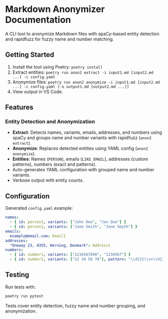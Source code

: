 # Markdown Anonymizer Documentation

A CLI tool to anonymize Markdown files with spaCy-based entity detection and rapidfuzz for fuzzy name and number matching.

## Getting Started
1. Install the tool using Poetry: `poetry install`
2. Extract entities: `poetry run anon2 extract -i input1.md [input2.md ...] -c config.yaml`
3. Anonymize files: `poetry run anon2 anonymize -i input1.md [input2.md ...] -c config.yaml [-o output1.md [output2.md ...]]`
4. View output in VS Code.

## Features

### Entity Detection and Anonymization
- **Extract**: Detects names, variants, emails, addresses, and numbers using spaCy and groups name and number variants with rapidfuzz (`anon2 extract`).
- **Anonymize**: Replaces detected entities using YAML config (`anon2 anonymize`).
- **Entities**: Names (`PERSON`), emails (`LIKE_EMAIL`), addresses (custom patterns), numbers (exact and patterns).
- Auto-generates YAML configuration with grouped name and number variants.
- Verbose output with entity counts.

## Configuration
Generated `config.yaml` example:
```yaml
names:
  - { id: person1, variants: ["John Doe", "Jon Doe"] }
  - { id: person2, variants: ["Jane Smith", "Jane Smyth"] }
emails:
  example@email.com: Email1
addresses:
  "Oneway 23, 4355, Herning, Denmark": Address1
numbers:
  - { id: number1, variants: ["1234567890", "1234567"] }
  - { id: number2, variants: ["12 34 56 78"], pattern: "\\d{2}\\s+\\d{2}\\s+\\d{2}\\s+\\d{2}" }
```

## Testing
Run tests with:
```bash
poetry run pytest
```
Tests cover entity detection, fuzzy name and number grouping, and anonymization.
